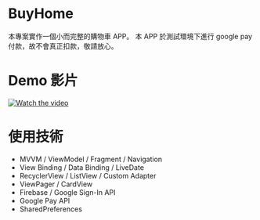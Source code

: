 # BuyHome
本專案實作一個小而完整的購物車 APP。
本 APP 於測試環境下進行 google pay 付款，故不會真正扣款，敬請放心。

# Demo 影片
[![Watch the video](https://img.youtube.com/vi/q9nhjUszLP4/mq2.jpg)](https://youtu.be/q9nhjUszLP4)

# 使用技術
- MVVM / ViewModel / Fragment / Navigation
- View Binding / Data Binding / LiveDate
- RecyclerView / ListView / Custom Adapter
- ViewPager / CardView
- Firebase / Google Sign-In API
- Google Pay API
- SharedPreferences






